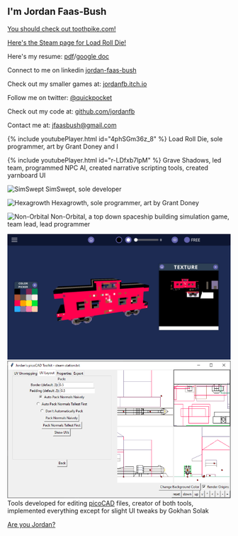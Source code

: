 ## I'm Jordan Faas-Bush

[You should check out toothpike.com!](http://toothpike.com)

[Here's the Steam page for Load Roll Die!](https://store.steampowered.com/app/1410140/Load_Roll_Die/)

 
 
 
Here's my resume: [pdf](https://drive.google.com/file/d/1XMs8OI3gzXFTimZ5iXfKpXeV_sREfxlS/view?usp=sharing)/[google doc](https://docs.google.com/document/d/1MJTo0MhF74IiQaXpGh_t3ftHvi78ALpRkzj3dMEE0yU/edit?usp=sharing)

Connect to me on linkedin [jordan-faas-bush](https://www.linkedin.com/in/jordan-faas-bush/)

Check out my smaller games at: [jordanfb.itch.io](https://jordanfb.itch.io)

Follow me on twitter: [@quickpocket](https://twitter.com/quickpocket)

Check out my code at: [github.com/jordanfb](https://github.com/jordanfb)

Contact me at: [jfaasbush@gmail.com](mailto:jfaasbush@gmail.com)


{% include youtubePlayer.html id="4phSGm36z_8" %}
Load Roll Die, sole programmer, art by Grant Doney and I


{% include youtubePlayer.html id="r-LDfxb7lpM" %}
Grave Shadows, led team, programmed NPC AI, created narrative scripting tools, created yarnboard UI


![SimSwept](https://jordanfb.github.io/Images/HackerViewPrototypeHackComputer.gif)
SimSwept, sole developer


![Hexagrowth](https://jordanfb.github.io/Images/MegaHexagrowthGif.gif)
Hexagrowth, sole programmer, art by Grant Doney


![Non-Orbital](https://jordanfb.github.io/Images/planetFLybyPresentation.PNG)
Non-Orbital, a top down spaceship building simulation game, team lead, lead programmer


![picoCADPainter](https://github.com/jordanfb/jordanfb.github.io/blob/master/Images/picoCADPainterScreenshot.png)
![picoCADToolkit](https://github.com/jordanfb/jordanfb.github.io/blob/master/Images/picoCADToolkitScreenshot.png)
Tools developed for editing [picoCAD](https://johanpeitz.itch.io/picocad) files, creator of both tools, implemented everything except for slight UI tweaks by Gokhan Solak




[Are you Jordan?](./amIjordan.html)
